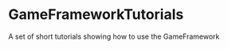 GameFrameworkTutorials
======================

A set of short tutorials showing how to use the GameFramework
